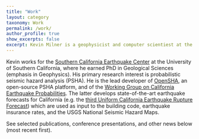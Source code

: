 ```yaml
---
title: "Work"
layout: category
taxonomy: Work
permalink: /work/
author_profile: true
show_excerpts: false
excerpt: Kevin Milner is a geophysicist and computer scientiest at the Southern California Earthquake center and University of Southern California. He has a PhD in Geological Sciences (Geophysics), and specializes in probabilistic seismic hazard analysis (PSHA), maintaining OpenSHA and developing the UCERF earthquake forecast models.
---
```


Kevin works for the [Southern California Earthquake Center](https://www.scec.org) at the University of Southern California, where he earned PhD in Geological Sciences (emphasis in Geophysics). His primary research interest is probabilistic seismic hazard analysis (PSHA). He is the lead developer of [OpenSHA](http://www.opensha.org), an open-source PSHA platform, and of the [Working Group on California Earthquake Probabilities](http://www.wgcep.org). The latter develops state-of-the-art earthquake forecasts for California (e.g. the [third Uniform California Earthquake Rupture Forecast](https://www.scec.org/ucerf)) which are used as input to the building code, earthquake insurance rates, and the USGS National Seismic Hazard Maps.

See selected publications, conference presentations, and other news below (most recent first).
